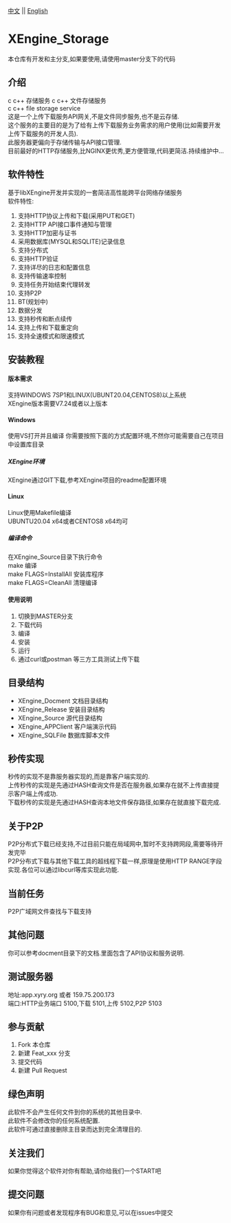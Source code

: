 [中文](README.md) ||  [English](README.en.md)  
# XEngine_Storage
本仓库有开发和主分支,如果要使用,请使用master分支下的代码  

## 介绍
c c++ 存储服务 c c++ 文件存储服务  
c c++ file storage service  
这是一个上传下载服务API网关,不是文件同步服务,也不是云存储.  
这个服务的主要目的是为了给有上传下载服务业务需求的用户使用(比如需要开发上传下载服务的开发人员).  
此服务器更偏向于存储传输与API接口管理.  
目前最好的HTTP存储服务,比NGINX更优秀,更方便管理,代码更简洁.持续维护中...  

## 软件特性
基于libXEngine开发并实现的一套简洁高性能跨平台网络存储服务  
软件特性:  
1. 支持HTTP协议上传和下载(采用PUT和GET)  
2. 支持HTTP API接口事件通知与管理  
3. 支持HTTP加密与证书  
4. 采用数据库(MYSQL和SQLITE)记录信息  
5. 支持分布式  
6. 支持HTTP验证  
7. 支持详尽的日志和配置信息  
8. 支持传输速率控制
9. 支持任务开始结束代理转发  
10. 支持P2P  
11. BT(规划中)  
12. 数据分发  
13. 支持秒传和断点续传  
14. 支持上传和下载重定向  
15. 支持全速模式和限速模式

## 安装教程

#### 版本需求
支持WINDOWS 7SP1和LINUX(UBUNT20.04,CENTOS8)以上系统  
XEngine版本需要V7.24或者以上版本  

#### Windows
使用VS打开并且编译
你需要按照下面的方式配置环境,不然你可能需要自己在项目中设置库目录

##### XEngine环境
XEngine通过GIT下载,参考XEngine项目的readme配置环境  

#### Linux
Linux使用Makefile编译  
UBUNTU20.04 x64或者CENTOS8 x64均可  

##### 编译命令
在XEngine_Source目录下执行命令  
make 编译  
make FLAGS=InstallAll 安装库程序  
make FLAGS=CleanAll 清理编译  

#### 使用说明

1.  切换到MASTER分支
2.  下载代码
3.  编译
4.  安装
5.  运行
6.  通过curl或postman 等三方工具测试上传下载

## 目录结构
- XEngine_Docment    文档目录结构  
- XEngine_Release    安装目录结构  
- XEngine_Source     源代目录结构  
- XEngine_APPClient  客户端演示代码  
- XEngine_SQLFile    数据库脚本文件
  

## 秒传实现  
秒传的实现不是靠服务器实现的,而是靠客户端实现的.  
上传秒传的实现是先通过HASH查询文件是否在服务器,如果存在就不上传直接提示客户端上传成功.  
下载秒传的实现是先通过HASH查询本地文件保存路径,如果存在就直接下载完成.  

## 关于P2P
P2P分布式下载已经支持,不过目前只能在局域网中,暂时不支持跨网段,需要等待开发完毕  
P2P分布式下载与其他下载工具的超线程下载一样,原理是使用HTTP RANGE字段实现.各位可以通过libcurl等库实现此功能.  

## 当前任务
P2P广域网文件查找与下载支持  

## 其他问题  
你可以参考docment目录下的文档.里面包含了API协议和服务说明.

## 测试服务器
地址:app.xyry.org 或者 159.75.200.173  
端口:HTTP业务端口 5100,下载 5101,上传 5102,P2P 5103  

## 参与贡献

1.  Fork 本仓库
2.  新建 Feat_xxx 分支
3.  提交代码
4.  新建 Pull Request  

## 绿色声明
此软件不会产生任何文件到你的系统的其他目录中.  
此软件不会修改你的任何系统配置.  
此软件可通过直接删除主目录而达到完全清理目的.  

## 关注我们
如果你觉得这个软件对你有帮助,请你给我们一个START吧

## 提交问题

如果你有问题或者发现程序有BUG和意见,可以在issues中提交  